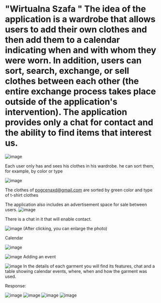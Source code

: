 # "Wirtualna Szafa " The idea of the application is a wardrobe that allows users to add their own clothes and then add them to a calendar indicating when and with whom they were worn. In addition, users can sort, search, exchange, or sell clothes between each other (the entire exchange process takes place outside of the application's intervention). The application provides only a chat for contact and the ability to find items that interest us.
![image](https://user-images.githubusercontent.com/82273766/159949950-0127e55a-f8ef-4137-8207-87807ef8aa3d.png)

Each user only has and sees his clothes in his wardrobe. he can sort them, for example, by color or type

![image](https://user-images.githubusercontent.com/82273766/159950061-5a8e2b4c-e7ee-4d85-b827-7a908ba9bd1d.png)

The clothes of pogcenaxd@gmail.com are sorted by green color and type of t-shirt clothes

The application also includes an advertisement space for sale between users.
![image](https://user-images.githubusercontent.com/82273766/159950217-caeacffd-130d-4b76-a333-b493b9b687a8.png)

There is a chat in it that will enable contact.

![image](https://user-images.githubusercontent.com/82273766/159950365-6cf6089b-1613-4a61-9f64-e9806b695fc2.png)
(After clicking, you can enlarge the photo)

Calendar

![image](https://user-images.githubusercontent.com/82273766/159951275-5acbd928-d5f0-4ca7-aceb-f618077a4605.png)

![image](https://user-images.githubusercontent.com/82273766/159951343-5a18bad5-6465-4044-a0b4-34a6bfd87344.png)
Adding an event

![image](https://user-images.githubusercontent.com/82273766/159951588-14d35c2b-33c7-4633-b32f-700979aefc7a.png)
In the details of each garment you will find its features, chat and a table showing calendar events, where, when and how the garment was used.

Response:

![image](https://user-images.githubusercontent.com/82273766/159952106-4ba5649e-a0c2-4f92-9c32-3695b412f104.png)
![image](https://user-images.githubusercontent.com/82273766/159952145-c04286e9-6ed1-4a1f-bc8c-5de52398e3b1.png)
![image](https://user-images.githubusercontent.com/82273766/159952237-820670af-06de-4cef-b969-b3e3f2df9e3e.png)
![image](https://user-images.githubusercontent.com/82273766/159952280-310408e0-cbd2-4293-9271-a4cabca7d5c7.png)
